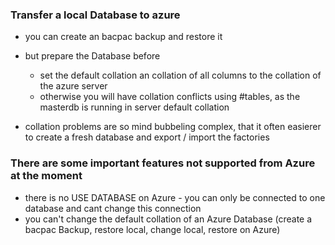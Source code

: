 ### Transfer a local Database to azure
* you can create an bacpac backup and restore it
* but prepare the Database before
    * set the default collation an collation of all columns to the collation of the azure server 
    * otherwise you will have collation conflicts using #tables, as the masterdb is running in server default collation

* collation problems are so mind bubbeling complex, that it often easierer to create a fresh database and export / import the factories

### There are some important features not supported from Azure at the moment

* there is no USE DATABASE on Azure - you can only be connected to one database and cant change this connection
* you can't change the default collation of an Azure Database (create a bacpac Backup, restore local, change local, restore on Azure)